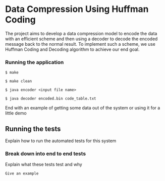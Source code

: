 # Data Compression Using Huffman Coding

The project aims to develop a data compression model to encode the data with an efficient scheme and then using a decoder to decode the encoded message back to the normal result. To implement such a scheme, we use Huffman Coding and Decoding algorithm to achieve our end goal.


### Running the application


```
$ make
```

```
$ make clean
```

```
$ java encoder <input file name>
```

```
$ java decoder encoded.bin code_table.txt
```
End with an example of getting some data out of the system or using it for a little demo

## Running the tests

Explain how to run the automated tests for this system

### Break down into end to end tests

Explain what these tests test and why

```
Give an example
```


